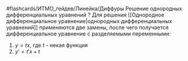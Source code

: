 #flashcards/ИТМО_гейдев/Линейка/Диффуры
Решение однородных дифференциальных уравнений
?
Для решения [[Однородное дифференциальное уравнение|однородных дифференциальных уравнений]] применяются две замены, после чего получается дифференциальное уравнение с разделяемыми переменными:
1. $y = tx$, где $t$ - некая функция
2. $y' = t'x + t$
